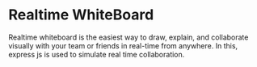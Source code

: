 # Realtime WhiteBoard


Realtime whiteboard is the easiest way to draw, explain, and collaborate visually with your team or friends in real-time from anywhere.
In this, express js is used to simulate real time collaboration.
